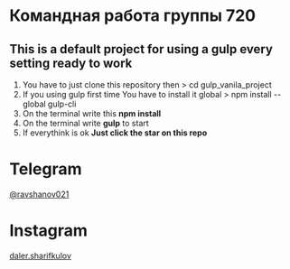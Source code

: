 # Командная работа группы 720
## This is a default project for using a gulp every setting ready to work


1. You have to just clone this repository then > cd gulp_vanila_project
2. If you using gulp first time You have to install it global > npm install --global gulp-cli
3. On the terminal write this **npm install**
4. On the terminal write **gulp** to start 
5. If everythink is ok **Just click the star on this repo** 


# Telegram
[@ravshanov021](https://t.me/ravshanov021)

# Instagram
[daler.sharifkulov](https://www.instagram.com/daler.sharifkulov/)
